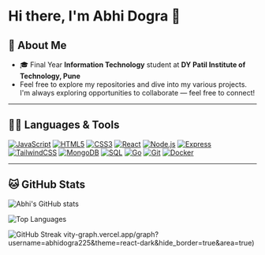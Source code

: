 # Hi there, I'm Abhi Dogra 👋

## 💫 About Me
- 🎓 Final Year **Information Technology** student at **DY Patil Institute of Technology, Pune**
- Feel free to explore my repositories and dive into my various projects. I'm always exploring opportunities to collaborate — feel free to connect! 


---

## 👨‍💻 Languages & Tools
[![JavaScript](https://skillicons.dev/icons?i=js)](https://developer.mozilla.org/en-US/docs/Web/JavaScript)
[![HTML5](https://skillicons.dev/icons?i=html)](https://developer.mozilla.org/en-US/docs/Web/HTML)
[![CSS3](https://skillicons.dev/icons?i=css)](https://developer.mozilla.org/en-US/docs/Web/CSS)
[![React](https://skillicons.dev/icons?i=react)](https://react.dev/)
[![Node.js](https://skillicons.dev/icons?i=nodejs)](https://nodejs.org/)
[![Express](https://skillicons.dev/icons?i=express)](https://expressjs.com/)
[![TailwindCSS](https://skillicons.dev/icons?i=tailwind)](https://tailwindcss.com/)
[![MongoDB](https://skillicons.dev/icons?i=mongodb)](https://www.mongodb.com/)
[![SQL](https://skillicons.dev/icons?i=mysql)](https://www.mysql.com/)
[![Go](https://skillicons.dev/icons?i=go)](https://go.dev/)
[![Git](https://skillicons.dev/icons?i=git)](https://git-scm.com/)
[![Docker](https://skillicons.dev/icons?i=docker)](https://www.docker.com/)

---

## 🐱 GitHub Stats

![Abhi's GitHub stats](https://github-readme-stats.vercel.app/api?username=abhidogra225&show_icons=true&theme=radical&hide_border=false&count_private=true)

![Top Languages](https://github-readme-stats.vercel.app/api/top-langs/?username=abhidogra225&layout=compact&theme=radical&hide_border=false)

![GitHub Streak](https://github-readme-streak-stats.herokuapp.com/?user=abhidogra225&theme=radical&hide_border=false)
vity-graph.vercel.app/graph?username=abhidogra225&theme=react-dark&hide_border=true&area=true)

